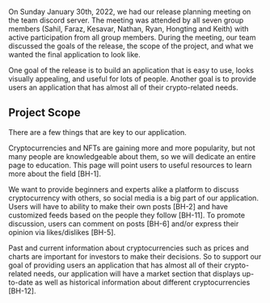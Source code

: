 On Sunday January 30th, 2022, we had our release planning meeting on the team discord server. The meeting was attended by all seven group members (Sahil, Faraz, Kesavar, Nathan, Ryan, Hongting and Keith) with active participation from all group members. During the meeting, our team discussed the goals of the release, the scope of the project, and what we wanted the final application to look like.

One goal of the release is to build an application that is easy to use, looks visually appealing, and useful for lots of people. Another goal is to provide users an application that has almost all of their crypto-related needs.


## Project Scope

There are a few things that are key to our application.

Cryptocurrencies and NFTs are gaining more and more popularity, but not many people are knowledgeable about them, so we will dedicate an entire page to education. This page will point users to useful resources to learn more about the field [BH-1].

We want to provide beginners and experts alike a platform to discuss cryptocurrency with others, so social media is a big part of our application. Users will have to ability to make their own posts [BH-2] and have customized feeds based on the people they follow [BH-11]. To promote discussion, users can comment on posts [BH-6] and/or express their opinion via likes/dislikes [BH-5].

Past and current information about cryptocurrencies such as prices and charts are important for investors to make their decisions. So to support our goal of providing users an application that has almost all of their crypto-related needs, our application will have a market section that displays up-to-date as well as historical information about different cryptocurrencies [BH-12]. 
